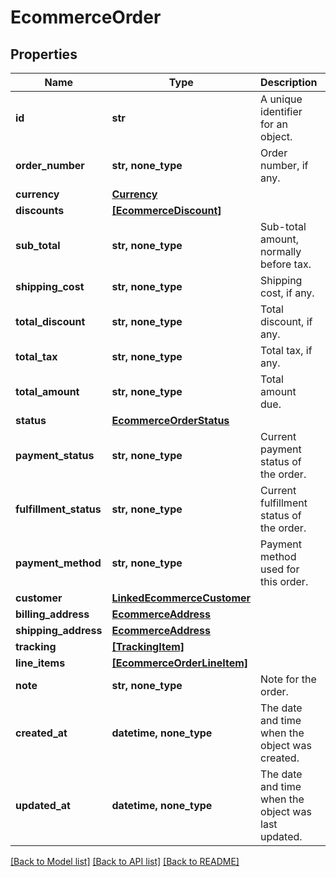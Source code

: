 # EcommerceOrder


## Properties
Name | Type | Description | Notes
------------ | ------------- | ------------- | -------------
**id** | **str** | A unique identifier for an object. | [readonly] 
**order_number** | **str, none_type** | Order number, if any. | [optional] 
**currency** | [**Currency**](Currency.md) |  | [optional] 
**discounts** | [**[EcommerceDiscount]**](EcommerceDiscount.md) |  | [optional] 
**sub_total** | **str, none_type** | Sub-total amount, normally before tax. | [optional] 
**shipping_cost** | **str, none_type** | Shipping cost, if any. | [optional] 
**total_discount** | **str, none_type** | Total discount, if any. | [optional] 
**total_tax** | **str, none_type** | Total tax, if any. | [optional] 
**total_amount** | **str, none_type** | Total amount due. | [optional] 
**status** | [**EcommerceOrderStatus**](EcommerceOrderStatus.md) |  | [optional] 
**payment_status** | **str, none_type** | Current payment status of the order. | [optional] 
**fulfillment_status** | **str, none_type** | Current fulfillment status of the order. | [optional] 
**payment_method** | **str, none_type** | Payment method used for this order. | [optional] 
**customer** | [**LinkedEcommerceCustomer**](LinkedEcommerceCustomer.md) |  | [optional] 
**billing_address** | [**EcommerceAddress**](EcommerceAddress.md) |  | [optional] 
**shipping_address** | [**EcommerceAddress**](EcommerceAddress.md) |  | [optional] 
**tracking** | [**[TrackingItem]**](TrackingItem.md) |  | [optional] 
**line_items** | [**[EcommerceOrderLineItem]**](EcommerceOrderLineItem.md) |  | [optional] 
**note** | **str, none_type** | Note for the order. | [optional] 
**created_at** | **datetime, none_type** | The date and time when the object was created. | [optional] [readonly] 
**updated_at** | **datetime, none_type** | The date and time when the object was last updated. | [optional] [readonly] 

[[Back to Model list]](../../README.md#documentation-for-models) [[Back to API list]](../../README.md#documentation-for-api-endpoints) [[Back to README]](../../README.md)


